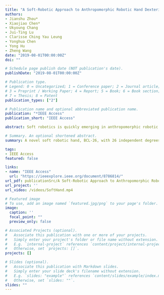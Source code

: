 ```yaml
---
title: "A Soft-Robotic Approach to Anthropomorphic Robotic Hand Dexterity"
authors:
- Jianshu Zhou*
- Xiaojiao Chen*
- Ukyoung Chang
- Jui-Ting Lu
- Clarisse Ching Yau Leung
- Yonghua Chen
- Yong Hu
- Zheng Wang
date: "2019-08-01T00:00:00Z"
doi: ""

# Schedule page publish date (NOT publication's date).
publishDate: "2019-08-01T00:00:00Z"

# Publication type.
# Legend: 0 = Uncategorized; 1 = Conference paper; 2 = Journal article;
# 3 = Preprint / Working Paper; 4 = Report; 5 = Book; 6 = Book section;
# 7 = Thesis; 8 = Patent
publication_types: ["2"]

# Publication name and optional abbreviated publication name.
publication: "*IEEE Access"
publication_short: "IEEE Access"

abstract: Soft robotics is quickly emerging in anthropomorphic robotic hand design, with innovative soft robot hands reported to achieve a remarkably large subset of human hand dexterity, despite their substantially lower mechanistic sophistication compared to conventional rigid or underactuated robotic hands. More interestingly, soft robot hands were most successful in reproducing object grasping, rather than in-hand manipulation tasks. Inspired by this notable advance, this paper investigated the soft robotic approach, on the influence of passive compliance to functional dexterity, offering insights to their efficacy and addressing the remaining gaps to fully replicating human hand dexterous motions. A novel soft robotic hand, BCL-26, with 26 independent degrees of freedom was then proposed, replicating the human hand model. The BCL-26 hand achieved full scores in different aspects of functional dexterity measures, on GRASP taxonomy, thumb dexterity, and in-hand manipulation. Completed with proprietary actuation and control, the overall BCL-26 hand system facilitated further investigations from the influence of passive compliance achieving in-hand manipulation/writing, to fully independent control of all finger joints, and to metacarpal extension enabled by the soft robotic approach. The BCL-26 hand, as a new soft-robotic addition to mechanistically exact human hand replicas, had demonstrated the promising potentials of soft robotics, it also enabled investigating the dexterities of robotic and human hand.

# Summary. An optional shortened abstract.
summary: A novel soft robotic hand, BCL-26, with 26 independent degrees of freedom is proposed, replicating the human hand model.

tags:
- IEEE Access
featured: false

links:
- name: "IEEE Access"
  url: "https://ieeexplore.ieee.org/document/8786814/"
url_pdf: publicationSrc/A Soft-Robotic Approach to Anthropomorphic Robotic Hand Dexterity.pdf
url_project: ''
url_video: /videos/SoftHand.mp4

# Featured image
# To use, add an image named `featured.jpg/png` to your page's folder. 
image:
  caption: ''
  focal_point: ""
  preview_only: false

# Associated Projects (optional).
#   Associate this publication with one or more of your projects.
#   Simply enter your project's folder or file name without extension.
#   E.g. `internal-project` references `content/project/internal-project/index.md`.
#   Otherwise, set `projects: []`.
projects: []

# Slides (optional).
#   Associate this publication with Markdown slides.
#   Simply enter your slide deck's filename without extension.
#   E.g. `slides: "example"` references `content/slides/example/index.md`.
#   Otherwise, set `slides: ""`.
slides: ""
---
```

